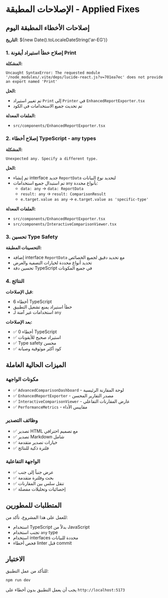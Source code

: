 # الإصلاحات المطبقة - Applied Fixes

## إصلاحات الأخطاء المطبقة اليوم
**التاريخ**: ${new Date().toLocaleDateString('ar-EG')}

### 1. إصلاح خطأ استيراد أيقونة Print

**المشكلة:**
```
Uncaught SyntaxError: The requested module '/node_modules/.vite/deps/lucide-react.js?v=701ea7ec' does not provide an export named 'Print'
```

**الحل:**
- تم تغيير استيراد `Print` إلى `Printer` في `EnhancedReportExporter.tsx`
- تم تحديث جميع الاستخدامات في الكود

**الملفات المعدلة:**
- `src/components/EnhancedReportExporter.tsx`

### 2. إصلاح أخطاء TypeScript - any types

**المشكلة:**
```
Unexpected any. Specify a different type.
```

**الحل:**
- تم إنشاء interface جديد `ReportData` لتحديد نوع البيانات
- تم استبدال جميع استخدامات `any` بأنواع محددة:
  - `data: any` → `data: ReportData`
  - `result: any` → `result: ComparisonResult`
  - `e.target.value as any` → `e.target.value as 'specific-type'`

**الملفات المعدلة:**
- `src/components/EnhancedReportExporter.tsx`
- `src/components/InteractiveComparisonViewer.tsx`

### 3. تحسين Type Safety

**التحسينات المطبقة:**
- إضافة interface `ReportData` مع تحديد دقيق لجميع الخصائص
- تحديد أنواع محددة لخيارات التصفية والعرض
- تحسين دقة TypeScript في جميع المكونات

### 4. النتائج

**قبل الإصلاحات:**
- 6 أخطاء TypeScript
- خطأ استيراد يمنع تشغيل التطبيق
- استخدامات غير آمنة لـ `any`

**بعد الإصلاحات:**
- ✅ 0 أخطاء TypeScript
- ✅ استيراد صحيح للأيقونات
- ✅ Type safety محسن
- ✅ كود أكثر موثوقية وصيانة

## الميزات الحالية العاملة

### مكونات الواجهة
- ✅ `AdvancedComparisonDashboard` - لوحة المقارنة الرئيسية
- ✅ `EnhancedReportExporter` - مصدر التقارير المحسن
- ✅ `InteractiveComparisonViewer` - عارض المقارنات التفاعلي
- ✅ `PerformanceMetrics` - مقاييس الأداء

### وظائف التصدير
- ✅ تصدير HTML مع تصميم احترافي
- ✅ تصدير Markdown شامل
- ✅ خيارات تصدير متقدمة
- ✅ فلترة ذكية للنتائج

### الواجهة التفاعلية
- ✅ عرض جنباً إلى جنب
- ✅ بحث وفلترة متقدمة
- ✅ تنقل سلس بين المقارنات
- ✅ إحصائيات وتحليلات مفصلة

## المتطلبات للمطورين

للعمل على هذا المشروع، تأكد من:
- استخدام TypeScript بدلاً من JavaScript
- تجنب استخدام `any` type
- استخدام interfaces محددة للبيانات
- فحص أخطاء linter قبل commit

## الاختبار

للتأكد من عمل التطبيق:
```bash
npm run dev
```

يجب أن يعمل التطبيق بدون أخطاء على `http://localhost:5173` 